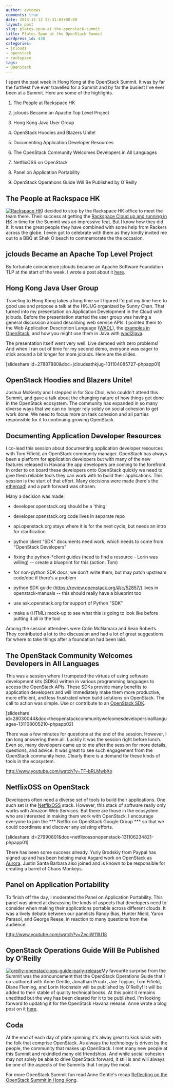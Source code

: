 ```yaml
---
author: evtoews
comments: true
date: 2013-11-12 23:31:03+00:00
layout: post
slug: plates-spun-at-the-openstack-summit
title: Plates Spun at the OpenStack Summit
wordpress_id: 438
categories:
- jclouds
- openstack
- rackspace
tags:
- OpenStack
---
```


I spent the past week in Hong Kong at the OpenStack Summit. It was by far the furthest I've ever travelled for a Summit and by far the busiest I've ever been at a Summit. Here are some of the highlights.



	
  1. The People at Rackspace HK

	
  2. jclouds Became an Apache Top Level Project

	
  3. Hong Kong Java User Group

	
  4. OpenStack Hoodies and Blazers Unite!

	
  5. Documenting Application Developer Resources

	
  6. The OpenStack Community Welcomes Developers in All Languages

	
  7. NetflixOSS on OpenStack

	
  8. Panel on Application Portability

	
  9. OpenStack Operations Guide Will Be Published by O'Reilly




## The People at Rackspace HK


[![Rackspace HK](http://phymata.files.wordpress.com/2013/11/p1100830b.jpg)](http://phymata.files.wordpress.com/2013/11/p1100830b.jpg)I decided to stop by the Rackspace HK office to meet the team there. Their success at getting the [Rackspace Cloud up and running in HK](http://www.rackspace.com.hk/) in time for the Summit was an impressive feat. But I know how they did it. It was the great people they have combined with some help from Rackers across the globe. I even got to celebrate with them as they kindly invited me out to a BBQ at Shek O beach to commemorate the the occasion.


## jclouds Became an Apache Top Level Project


By fortunate coincidence jclouds became an Apache Software Foundation TLP at the start of the week. I wrote a post about it [here](http://blog.phymata.com/2013/11/02/jclouds-is-an-apache-tlp/).


## Hong Kong Java User Group


Traveling to Hong Kong takes a long time so I figured I'd put my time here to good use and propose a talk at the HKJUG organized by Sunny Chan. That turned into my presentation on Application Development in the Cloud with jclouds. Before the presentation started the user group was having a general discussion around describing web service APIs. I pointed them to the Web Application Description Language ([WADL](http://en.wikipedia.org/wiki/Web_Application_Description_Language)), the [examples in OpenStack](https://github.com/openstack/api-site/tree/master/api-ref/src/wadls), and how you might use them in Java with [wadl2java](https://wadl.java.net/).

The presentation itself went very well. Live demoed with zero problems! And when I ran out of time for my second demo, everyone was eager to stick around a bit longer for more jclouds. Here are the slides.

[slideshare id=27887880&doc=jcloudsathkjug-131104085727-phpapp01]


## OpenStack Hoodies and Blazers Unite!


Joshua McKenty and I stepped in for Soo Choi, who couldn't attend this Summit, and gave a talk about the changing nature of how things get done in the OpenStack ecosystem. The community has expanded in so many diverse ways that we can no longer rely solely on social cohesion to get work done. We need to focus more on task cohesion and all parties responsible for it to continuing growing OpenStack.


## Documenting Application Developer Resources


I co-lead this session about documenting application developer resources with Tom Fifield, an OpenStack community manager. OpenStack has always been a platform for application developers but with many of the new features released in Havana the app developers are coming to the forefront. In order to on board these developers onto OpenStack quickly we need to give them reliable tools they can work with to build their applications. This session is the start of that effort. Many decisions were made (here's the [etherpad](https://etherpad.openstack.org/p/icehouse-doc-app-devs)) and a path forward was chosen.

Many a decision was made:



	
  * developer.openstack.org should be a 'thing'

	
  * developer.openstack.org code lives in separate repo

	
  * api.openstack.org stays where it is for the next cycle, but needs an intro for clarification

	
  * python client "SDK" documents need work, which needs to come from "OpenStack Developers"

	
  * fixing the python-*client guides (need to find a resource - Lorin was willing) -- create a blueprint for this (action: Tom)

	
  * for non-python SDK docs, we don't write them, but may patch upstream code/doc if there's a problem

	
  * python SDK guide (https://review.openstack.org/#/c/52857/) lives in openstack-manuals -- this should really have a blueprint too

	
  * use ask.openstack.org for support of Python "SDK"

	
  * make a (HTML) mock-up to see what this is going to look like before putting it all in the tool


Among the session attendees were Colin McNamara and Sean Roberts. They contributed a lot to the discussion and had a lot of great suggestions for where to take things after a foundation had been laid.


## The OpenStack Community Welcomes Developers in All Languages


This was a session where I trumpeted the virtues of using software development kits (SDKs) written in various programming languages to access the OpenStack APIs. These SDKs provide many benefits to application developers and will immediately make them more productive, more efficient, and less frustrated when build solutions on OpenStack. The call to action was simple. Use or contribute to an [OpenStack SDK](https://wiki.openstack.org/wiki/SDKs).

[slideshare id=28030044&doc=theopenstackcommunitywelcomesdevelopersinalllanguages-131108005210-phpapp02]

There was a few minutes for questions at the end of the session. However, I ran long answering them all. Luckily it was the session right before lunch. Even so, many developers came up to me after the session for more details, questions, and advice. It was great to see such engagement from the OpenStack community here. Clearly there is a demand for these kinds of tools in the ecosystem.

http://www.youtube.com/watch?v=TF-bRLMwbXo


## NetflixOSS on OpenStack


Developers often need a diverse set of tools to build their applications. One such set is the [NetflixOSS](http://netflix.github.io/) stack. However, this stack of software really only works with Amazon Web Services. But there are those in the ecosystem who are interested in making them work with OpenStack. I encourage everyone to join the *** Netflix on OpenStack Google Group *** so that we could coordinate and discover any existing efforts.

[slideshare id=27990801&doc=netflixossonopenstack-131106234821-phpapp01]

There has been some success already. Yuriy Brodskiy from Paypal has signed up and has been helping make Asgard work on OpenStack as [Aurora](https://github.com/paypal/aurora). Justin Santa Barbara also joined and is known to be responsible for creating a barrel of Chaos Monkeys.


## Panel on Application Portability


To finish off the day, I moderated the Panel on Application Portability. This panel was aimed at discussing the kinds of aspects that developers need to consider when making their applications portable across different clouds. It was a lively debate between our panelists Randy Bias, Hunter Nield, Yaron Parasol, and George Reese, in reaction to many questions from the audience.

http://www.youtube.com/watch?v=ZeciW11lU18


## OpenStack Operations Guide Will Be Published by O'Reilly


[![oreilly-openstack-ops-guide-early-release](http://phymata.files.wordpress.com/2013/11/oreilly-openstack-ops-guide-early-release.png)](http://phymata.files.wordpress.com/2013/11/oreilly-openstack-ops-guide-early-release.png)My favourite surprise from the Summit was the announcement that the OpenStack Operations Guide that I co-authored with Anne Gentle, Jonathan Proulx, Joe Topjian, Tom Fifield, Diane Fleming, and Lorin Hochstein will be published by O'Reilly! It will be added to their stable of quality technical books. At this point it remains uneditted but the way has been cleared for it to be published. I'm looking forward to updating it for the OpenStack Havana release. Anne wrote a blog post on it [here](http://www.openstack.org/blog/2013/11/openstack-operations-guide-now-an-oreilly-early-edition/).


## Coda


At the end of each day of plate spinning it's alway great to kick back with the folk that comprise OpenStack. As always the technology is driven by the people, the community that makes up OpenStack. I met many new people at this Summit and rekindled many old friendships. And while social cohesion may not solely be able to drive OpenStack forward, it still is and will always be one of the aspects of the Summits that I enjoy the most.

For more OpenStack Summit fun read Anne Gentle's recap [Reflecting on the OpenStack Summit in Hong Kong](http://justwriteclick.com/2013/11/13/reflecting-on-the-openstack-summit-in-hong-kong/).
